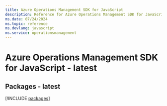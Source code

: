 ```yaml
---
title: Azure Operations Management SDK for JavaScript
description: Reference for Azure Operations Management SDK for JavaScript
ms.date: 07/24/2024
ms.topic: reference
ms.devlang: javascript
ms.service: operationsmanagement
---
```

# Azure Operations Management SDK for JavaScript - latest
## Packages - latest
[!INCLUDE [packages](operations-management-index.md)]